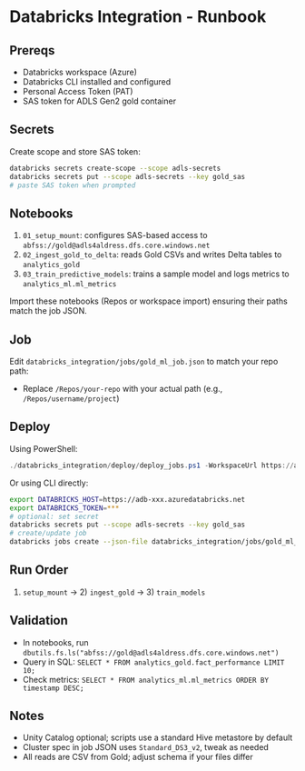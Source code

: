 # Databricks Integration - Runbook

## Prereqs
- Databricks workspace (Azure)
- Databricks CLI installed and configured
- Personal Access Token (PAT)
- SAS token for ADLS Gen2 gold container

## Secrets
Create scope and store SAS token:
```bash
databricks secrets create-scope --scope adls-secrets
databricks secrets put --scope adls-secrets --key gold_sas
# paste SAS token when prompted
```

## Notebooks
1. `01_setup_mount`: configures SAS-based access to `abfss://gold@adls4aldress.dfs.core.windows.net`
2. `02_ingest_gold_to_delta`: reads Gold CSVs and writes Delta tables to `analytics_gold`
3. `03_train_predictive_models`: trains a sample model and logs metrics to `analytics_ml.ml_metrics`

Import these notebooks (Repos or workspace import) ensuring their paths match the job JSON.

## Job
Edit `databricks_integration/jobs/gold_ml_job.json` to match your repo path:
- Replace `/Repos/your-repo` with your actual path (e.g., `/Repos/username/project`)

## Deploy
Using PowerShell:
```powershell
./databricks_integration/deploy/deploy_jobs.ps1 -WorkspaceUrl https://adb-xxx.azuredatabricks.net -Token $env:DATABRICKS_TOKEN -RepoPath "/Repos/username/project" -SasToken "sv=...&sig=..."
```

Or using CLI directly:
```bash
export DATABRICKS_HOST=https://adb-xxx.azuredatabricks.net
export DATABRICKS_TOKEN=***
# optional: set secret
databricks secrets put --scope adls-secrets --key gold_sas
# create/update job
databricks jobs create --json-file databricks_integration/jobs/gold_ml_job.json
```

## Run Order
1) `setup_mount` → 2) `ingest_gold` → 3) `train_models`

## Validation
- In notebooks, run `dbutils.fs.ls("abfss://gold@adls4aldress.dfs.core.windows.net")`
- Query in SQL: `SELECT * FROM analytics_gold.fact_performance LIMIT 10;`
- Check metrics: `SELECT * FROM analytics_ml.ml_metrics ORDER BY timestamp DESC;`

## Notes
- Unity Catalog optional; scripts use a standard Hive metastore by default
- Cluster spec in job JSON uses `Standard_DS3_v2`, tweak as needed
- All reads are CSV from Gold; adjust schema if your files differ
